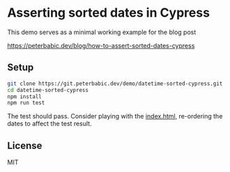 # Asserting sorted dates in Cypress

This demo serves as a minimal working example for the blog post

<https://peterbabic.dev/blog/how-to-assert-sorted-dates-cypress>

## Setup

```bash
git clone https://git.peterbabic.dev/demo/datetime-sorted-cypress.git
cd datetime-sorted-cypress
npm install
npm run test
```

The test should pass. Consider playing with the [index.html](index.html),
re-ordering the dates to affect the test result.

## License

MIT
